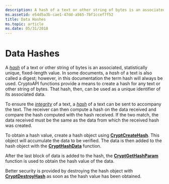 ```yaml
---
description: A hash of a text or other string of bytes is an associated, statistically unique, fixed-length value.
ms.assetid: e54d5a3b-cae1-47dd-a565-7bf1ccef7f52
title: Data Hashes
ms.topic: article
ms.date: 05/31/2018
---
```


# Data Hashes

A [*hash*](../secgloss/h-gly.md) of a text or other string of bytes is an associated, statistically unique, fixed-length value. In some documents, a *hash* of a text is also called a digest; however, in this documentation the term hash will always be used. CryptoAPI functions provide a means to create a hash for any text or other string of bytes. That hash, then, can be used as a unique identifier of its associated data.

To ensure the [*integrity*](../secgloss/i-gly.md) of a text, a [*hash*](../secgloss/h-gly.md) of a text can be sent to accompany the text. The receiver can then compute a hash on the data received and compare the hash computed with the hash received. If the two match, the data received must be the same as the data from which the received hash was created.

To obtain a hash value, create a hash object using [**CryptCreateHash**](/windows/desktop/api/Wincrypt/nf-wincrypt-cryptcreatehash). This object will accumulate the data to be verified. The data is then added to the hash object with the [**CryptHashData**](/windows/desktop/api/Wincrypt/nf-wincrypt-crypthashdata) function.

After the last block of data is added to the hash, the [**CryptGetHashParam**](/windows/desktop/api/Wincrypt/nf-wincrypt-cryptgethashparam) function is used to obtain the hash value of the data.

Better security is provided by destroying the hash object with [**CryptDestroyHash**](/windows/desktop/api/Wincrypt/nf-wincrypt-cryptdestroyhash) as soon as the hash value has been obtained.

 

 
